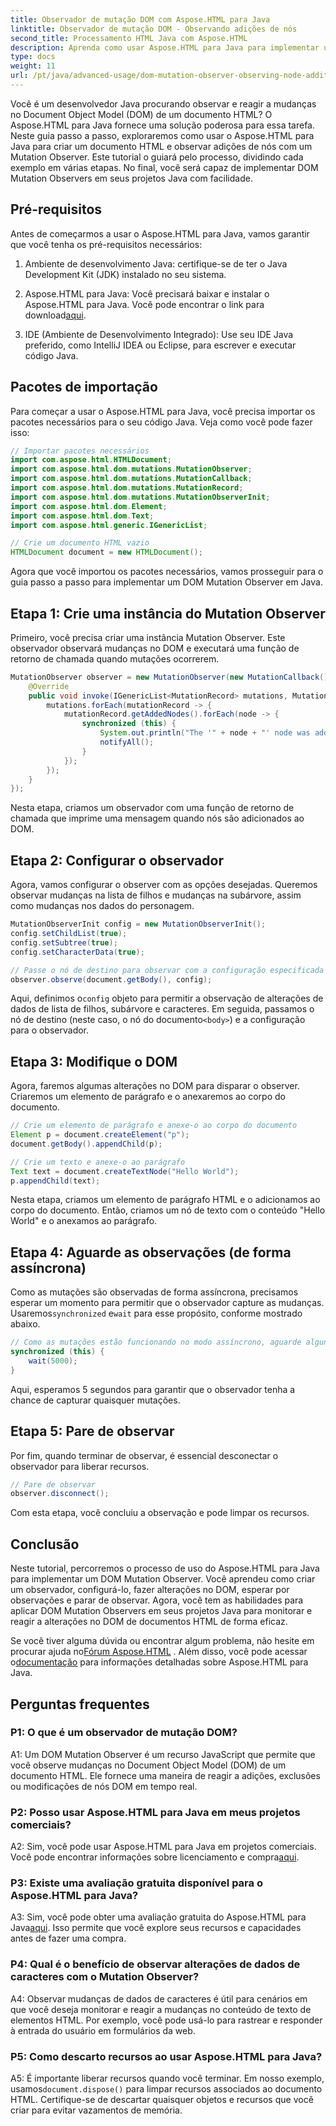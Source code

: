 ```yaml
---
title: Observador de mutação DOM com Aspose.HTML para Java
linktitle: Observador de mutação DOM - Observando adições de nós
second_title: Processamento HTML Java com Aspose.HTML
description: Aprenda como usar Aspose.HTML para Java para implementar um DOM Mutation Observer neste guia passo a passo. Monitore e reaja às mudanças do DOM de forma eficaz.
type: docs
weight: 11
url: /pt/java/advanced-usage/dom-mutation-observer-observing-node-additions/
---
```


Você é um desenvolvedor Java procurando observar e reagir a mudanças no Document Object Model (DOM) de um documento HTML? O Aspose.HTML para Java fornece uma solução poderosa para essa tarefa. Neste guia passo a passo, exploraremos como usar o Aspose.HTML para Java para criar um documento HTML e observar adições de nós com um Mutation Observer. Este tutorial o guiará pelo processo, dividindo cada exemplo em várias etapas. No final, você será capaz de implementar DOM Mutation Observers em seus projetos Java com facilidade.

## Pré-requisitos

Antes de começarmos a usar o Aspose.HTML para Java, vamos garantir que você tenha os pré-requisitos necessários:

1. Ambiente de desenvolvimento Java: certifique-se de ter o Java Development Kit (JDK) instalado no seu sistema.

2.  Aspose.HTML para Java: Você precisará baixar e instalar o Aspose.HTML para Java. Você pode encontrar o link para download[aqui](https://releases.aspose.com/html/java/).

3. IDE (Ambiente de Desenvolvimento Integrado): Use seu IDE Java preferido, como IntelliJ IDEA ou Eclipse, para escrever e executar código Java.

## Pacotes de importação

Para começar a usar o Aspose.HTML para Java, você precisa importar os pacotes necessários para o seu código Java. Veja como você pode fazer isso:

```java
// Importar pacotes necessários
import com.aspose.html.HTMLDocument;
import com.aspose.html.dom.mutations.MutationObserver;
import com.aspose.html.dom.mutations.MutationCallback;
import com.aspose.html.dom.mutations.MutationRecord;
import com.aspose.html.dom.mutations.MutationObserverInit;
import com.aspose.html.dom.Element;
import com.aspose.html.dom.Text;
import com.aspose.html.generic.IGenericList;

// Crie um documento HTML vazio
HTMLDocument document = new HTMLDocument();
```

Agora que você importou os pacotes necessários, vamos prosseguir para o guia passo a passo para implementar um DOM Mutation Observer em Java.

## Etapa 1: Crie uma instância do Mutation Observer

Primeiro, você precisa criar uma instância Mutation Observer. Este observador observará mudanças no DOM e executará uma função de retorno de chamada quando mutações ocorrerem.

```java
MutationObserver observer = new MutationObserver(new MutationCallback() {
    @Override
    public void invoke(IGenericList<MutationRecord> mutations, MutationObserver mutationObserver) {
        mutations.forEach(mutationRecord -> {
            mutationRecord.getAddedNodes().forEach(node -> {
                synchronized (this) {
                    System.out.println("The '" + node + "' node was added to the document.");
                    notifyAll();
                }
            });
        });
    }
});
```

Nesta etapa, criamos um observador com uma função de retorno de chamada que imprime uma mensagem quando nós são adicionados ao DOM.

## Etapa 2: Configurar o observador

Agora, vamos configurar o observer com as opções desejadas. Queremos observar mudanças na lista de filhos e mudanças na subárvore, assim como mudanças nos dados do personagem.

```java
MutationObserverInit config = new MutationObserverInit();
config.setChildList(true);
config.setSubtree(true);
config.setCharacterData(true);

// Passe o nó de destino para observar com a configuração especificada
observer.observe(document.getBody(), config);
```

 Aqui, definimos o`config` objeto para permitir a observação de alterações de dados de lista de filhos, subárvore e caracteres. Em seguida, passamos o nó de destino (neste caso, o nó do documento`<body>`) e a configuração para o observador.

## Etapa 3: Modifique o DOM

Agora, faremos algumas alterações no DOM para disparar o observer. Criaremos um elemento de parágrafo e o anexaremos ao corpo do documento.

```java
// Crie um elemento de parágrafo e anexe-o ao corpo do documento
Element p = document.createElement("p");
document.getBody().appendChild(p);

// Crie um texto e anexe-o ao parágrafo
Text text = document.createTextNode("Hello World");
p.appendChild(text);
```

Nesta etapa, criamos um elemento de parágrafo HTML e o adicionamos ao corpo do documento. Então, criamos um nó de texto com o conteúdo "Hello World" e o anexamos ao parágrafo.

## Etapa 4: Aguarde as observações (de forma assíncrona)

Como as mutações são observadas de forma assíncrona, precisamos esperar um momento para permitir que o observador capture as mudanças. Usaremos`synchronized` e`wait` para esse propósito, conforme mostrado abaixo.

```java
// Como as mutações estão funcionando no modo assíncrono, aguarde alguns segundos
synchronized (this) {
    wait(5000);
}
```

Aqui, esperamos 5 segundos para garantir que o observador tenha a chance de capturar quaisquer mutações.

## Etapa 5: Pare de observar

Por fim, quando terminar de observar, é essencial desconectar o observador para liberar recursos.

```java
// Pare de observar
observer.disconnect();
```

Com esta etapa, você concluiu a observação e pode limpar os recursos.

## Conclusão

Neste tutorial, percorremos o processo de uso do Aspose.HTML para Java para implementar um DOM Mutation Observer. Você aprendeu como criar um observador, configurá-lo, fazer alterações no DOM, esperar por observações e parar de observar. Agora, você tem as habilidades para aplicar DOM Mutation Observers em seus projetos Java para monitorar e reagir a alterações no DOM de documentos HTML de forma eficaz.

Se você tiver alguma dúvida ou encontrar algum problema, não hesite em procurar ajuda no[Fórum Aspose.HTML](https://forum.aspose.com/) . Além disso, você pode acessar o[documentação](https://reference.aspose.com/html/java/) para informações detalhadas sobre Aspose.HTML para Java.

## Perguntas frequentes

### P1: O que é um observador de mutação DOM?

A1: Um DOM Mutation Observer é um recurso JavaScript que permite que você observe mudanças no Document Object Model (DOM) de um documento HTML. Ele fornece uma maneira de reagir a adições, exclusões ou modificações de nós DOM em tempo real.

### P2: Posso usar Aspose.HTML para Java em meus projetos comerciais?

 A2: Sim, você pode usar Aspose.HTML para Java em projetos comerciais. Você pode encontrar informações sobre licenciamento e compra[aqui](https://purchase.aspose.com/buy).

### P3: Existe uma avaliação gratuita disponível para o Aspose.HTML para Java?

 A3: Sim, você pode obter uma avaliação gratuita do Aspose.HTML para Java[aqui](https://releases.aspose.com/). Isso permite que você explore seus recursos e capacidades antes de fazer uma compra.

### P4: Qual é o benefício de observar alterações de dados de caracteres com o Mutation Observer?

A4: Observar mudanças de dados de caracteres é útil para cenários em que você deseja monitorar e reagir a mudanças no conteúdo de texto de elementos HTML. Por exemplo, você pode usá-lo para rastrear e responder à entrada do usuário em formulários da web.

### P5: Como descarto recursos ao usar Aspose.HTML para Java?

 A5: É importante liberar recursos quando você terminar. Em nosso exemplo, usamos`document.dispose()` para limpar recursos associados ao documento HTML. Certifique-se de descartar quaisquer objetos e recursos que você criar para evitar vazamentos de memória.